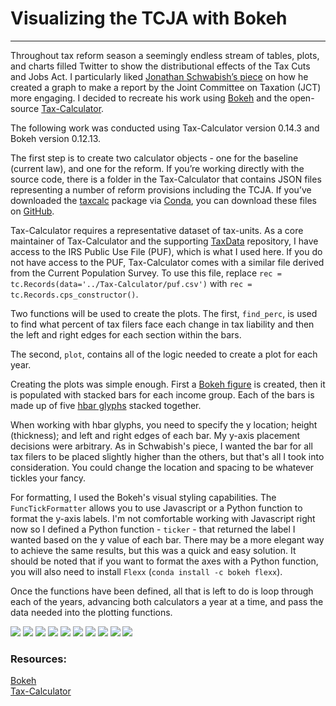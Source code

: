 # Visualizing the TCJA with Bokeh

---

Throughout tax reform season a seemingly endless stream of tables, plots, and charts filled Twitter to show the distributional effects of the Tax Cuts and Jobs Act. I particularly liked [Jonathan Schwabish’s piece](https://www.urban.org/urban-wire/how-we-can-better-visualize-analysis-tax-reform-legislation) on how he created a graph to make a report by the Joint Committee on Taxation (JCT) more engaging. I decided to recreate his work using [Bokeh](https://bokeh.pydata.org/en/latest/) and the open-source [Tax-Calculator](https://github.com/open-source-economics/Tax-Calculator/).

The following work was conducted using Tax-Calculator version 0.14.3 and Bokeh version 0.12.13.

<script src="https://gist.github.com/andersonfrailey/5420577a1432c8f747c28eebce21f98d.js"></script>

The first step is to create two calculator objects - one for the baseline (current law), and one for the reform. If you’re working directly with the source code, there is a folder in the Tax-Calculator that contains JSON files representing a number of reform provisions including the TCJA. If you’ve downloaded the [taxcalc](https://anaconda.org/ospc/taxcalc) package via [Conda](https://conda.io/docs/), you can download these files on [GitHub](https://github.com/open-source-economics/Tax-Calculator/tree/master/taxcalc/reforms).

Tax-Calculator requires a representative dataset of tax-units. As a core maintainer of Tax-Calculator and the supporting [TaxData](https://github.com/open-source-economics/taxdata) repository, I have access to the IRS Public Use File (PUF), which is what I used here. If you do not have access to the PUF, Tax-Calculator comes with a similar file derived from the Current Population Survey. To use this file, replace `rec = tc.Records(data='../Tax-Calculator/puf.csv')` with `rec = tc.Records.cps_constructor()`.

<script src="https://gist.github.com/andersonfrailey/8dd09e22142af5e714d200dd4fc1aac5.js"></script>

Two functions will be used to create the plots. The first, `find_perc`, is used to find what percent of tax filers face each change in tax liability and then the left and right edges for each section within the bars.

The second, `plot`, contains all of the logic needed to create a plot for each year.

<script src="https://gist.github.com/andersonfrailey/7ccac5057b413cb44a8d3e80d4eb0e44.js"></script>

Creating the plots was simple enough. First a [Bokeh figure](https://bokeh.pydata.org/en/latest/docs/reference/plotting.html#bokeh-plotting) is created, then it is populated with stacked bars for each income group. Each of the bars is made up of five [hbar glyphs](https://bokeh.pydata.org/en/latest/docs/reference/plotting.html#bokeh.plotting.figure.Figure.hbar) stacked together.

When working with hbar glyphs, you need to specify the y location; height (thickness); and left and right edges of each bar. My y-axis placement decisions were arbitrary. As in Schwabish's piece, I wanted the bar for all tax filers to be placed slightly higher than the others, but that's all I took into consideration. You could change the location and spacing to be whatever tickles your fancy.

For formatting, I used the Bokeh's visual styling capabilities. The `FuncTickFormatter` allows you to use Javascript or a Python function to format the y-axis labels. I'm not comfortable working with Javascript right now so I defined a Python function - `ticker` - that returned the label I wanted based on the y value of each bar. There may be a more elegant way to achieve the same results, but this was a quick and easy solution. It should be noted that if you want to format the axes with a Python function, you will also need to install `Flexx` (`conda install -c bokeh flexx`).

<script src="https://gist.github.com/andersonfrailey/617b82053d36952072dc643ab1c61c1b.js"></script>

Once the functions have been defined, all that is left to do is loop through each of the years, advancing both calculators a year at a time, and pass the data needed into the plotting functions.

<script src="https://gist.github.com/andersonfrailey/285ca68b7e7f54dcc4f4c15c22fc777f.js"></script>

<img src="../images/tcja2018.png" style="max-width:900px; max-height:800px; object-fit:contain"/>
<img src="../images/tcja2019.png" style="max-width:900px; max-height:800px; object-fit:contain"/>
<img src="../images/tcja2020.png" style="max-width:900px; max-height:800px; object-fit:contain"/>
<img src="../images/tcja2021.png" style="max-width:900px; max-height:800px; object-fit:contain"/>
<img src="../images/tcja2022.png" style="max-width:900px; max-height:800px; object-fit:contain"/>
<img src="../images/tcja2023.png" style="max-width:900px; max-height:800px; object-fit:contain"/>
<img src="../images/tcja2024.png" style="max-width:900px; max-height:800px; object-fit:contain"/>
<img src="../images/tcja2025.png" style="max-width:900px; max-height:800px; object-fit:contain"/>
<img src="../images/tcja2026.png" style="max-width:900px; max-height:800px; object-fit:contain"/>
<img src="../images/tcja2027.png" style="max-width:900px; max-height:800px; object-fit:contain"/>

### Resources:

[Bokeh](https://bokeh.pydata.org/en/latest/index.html)  
[Tax-Calculator](https://github.com/open-source-economics/Tax-Calculator/)
